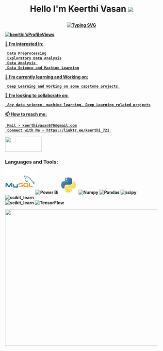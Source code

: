 <h1 align="center">
  
  **Hello** I'm <b>Keerthi Vasan <b>
  <img src="https://media.tenor.com/Wx9IEmZZXSoAAAAi/hi.gif" width="40px" />
</h1>
  
<p align="center">
<a href="https://github.com/keerthivasan721">
    <img src="https://readme-typing-svg.demolab.com?font=Consolas&size=24&duration=2000&pause=500&multiline=true&color=000000FF&width=500&height=100&lines=; Data Analyst+%7C+Data Scientist;Machine Learning Engineer" alt="Typing SVG" />
  

  
<p align="left">
  <img src="https://komarev.com/ghpvc/?username=keerthivasan721&label=Profile%20views&color=0e75b6&style=flat" alt="keerthi'sProfileViews">
  
<br/> 
                                         
 👀 I’m interested in:
 
     Data Preprocessing
     Exploratory Data Analysis
     Data Analysis 
     Data Science and Machine Learning
  
                       
 🌱 I’m currently learning and Working on:
     
     Deep Learning and Working on some capstone projects.
 
 💞️ I’m looking to collaborate on:
 
     Any data science, machine learning, Deep Learning related projects

 📫 How to reach me:

     Mail - keerthivasan676@gmail.com
     Connect with Me - https://linktr.ee/keerthi_721 
      
    

<a href="https://www.linkedin.com/in/keerthivasan721/" target="blank"><img align="center" src="https://upload.wikimedia.org/wikipedia/commons/b/b1/LinkedIn_Logo_2013_%282%29.svg" height="50" width="120" /></a>
  
</p>


<h3 align="left">Languages and Tools:</h3>

</a> <img src="https://raw.githubusercontent.com/devicons/devicon/master/icons/mysql/mysql-original-wordmark.svg" alt="mysql" width="100" height="80"/><b></a><img src="https://www.pei.com/wp-content/uploads/2016/08/maxresdefaultreduced.jpg" alt="Power Bi" width="100" height="50"/><b>  </a> <img src="https://raw.githubusercontent.com/devicons/devicon/master/icons/python/python-original.svg" alt="python" width="60" height="60"/><b> </a> <img src="https://numpy.org/images/twitter-image.jpg" alt="Numpy" width="100" height="50"/> </a> <b> <img src="https://www.kindpng.com/picc/m/574-5747046_python-pandas-logo-transparent-hd-png-download.png" alt="Pandas" width="120" height="50"/> </a> <b> <img src="https://www.davecwright.org/files/sps-files/figures/dave/scipy.png" alt="scipy" width="120" height="50"/> </a> <img src="https://miro.medium.com/max/805/1*aUSZsGFCMPNYCkQygs4aGQ.jpeg" alt="scikit_learn" width="160" height="50"/>
<br>
</a><img src="https://jorisvandenbossche.github.io/2018_DigiCosme_Software_Day/img/sklearn_logo.png" alt="scikit_learn" width="120" height="50"/> </a> <b> <img src="https://rivasolutionsinc.com/wp-content/uploads/2020/03/TensorFlow-1.png" alt="TensorFlow" width="150" height="50"/>
<br>

  <img align="center" src="https://github-readme-streak-stats.herokuapp.com/?user=keerthivasan721&theme=dark&hide_border=true" width = "14000" height = "450"/>
<!---
keerthi721/keerthi721 is a ✨ special ✨ repository because its `README.md` (this file) appears on your GitHub profile.
You can click the Preview link to take a look at your changes.
--->
